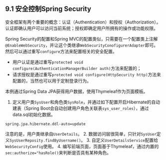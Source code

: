 ## 9.1 安全控制Spring Security

安全框架有两个重要的概念：认证（Authentication）和授权（Authorization）。认证即确认用户可以访问当前系统；授权即确定用户所拥有的操作或功能权限。

Spring Security的配置和Spring MVC的配置类似，只需要在一个配置类上注解`@EnableWebSecurity`，并让这个类继承`WebSecurityConofigurerAdapter`即可。然后可以通过重写`configure`方法来配置相关的安全配置。
  * 用户认证是通过重写`protected void configure(AuthenticationManagerBuilder auth)`方法来配置的；
  * 请求授权是通过重写`protected void configure(HttpSecurity http)`方法来配置的，当然也可以用于定制登录行为。

本例通过Spring Data JPA获得用户数据，使用Thymeleaf作为页面模板。

1. 定义用户类`SysUser`和角色类`SysRole`，并通过如下配置开启Hibernate的自动建表（Spring Boot会自动创建用户角色关联表`sys_user_roles`），通过data.sql初始化数据。
```
spring.jpa.hibernate.ddl-auto=update
```
注意的是，用户类继承自`UserDetails`。
2. 数据访问层很简单，只针对`SysUser`定义`SysUserReposity.findByUsername()`。
3. 自定义`UserDetailsService`配置给`WebSecurityConfig`使用。
4. 编写前端页面，页面基于Thymeleaf，通过内置的`sec:authorize="hasRole()`来判断是否具有某种角色。
